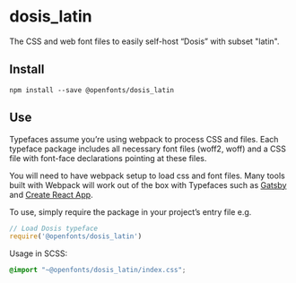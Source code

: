 
# dosis_latin

The CSS and web font files to easily self-host “Dosis” with subset "latin".

## Install

`npm install --save @openfonts/dosis_latin`

## Use

Typefaces assume you’re using webpack to process CSS and files. Each typeface
package includes all necessary font files (woff2, woff) and a CSS file with
font-face declarations pointing at these files.

You will need to have webpack setup to load css and font files. Many tools built
with Webpack will work out of the box with Typefaces such as [Gatsby](https://github.com/gatsbyjs/gatsby)
and [Create React App](https://github.com/facebookincubator/create-react-app).

To use, simply require the package in your project’s entry file e.g.

```javascript
// Load Dosis typeface
require('@openfonts/dosis_latin')
```

Usage in SCSS:
```scss
@import "~@openfonts/dosis_latin/index.css";
```

